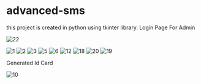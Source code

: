 # advanced-sms
this project is created in python using tkinter library.
Login Page For Admin

![22](https://user-images.githubusercontent.com/57231254/133891825-b0e537b3-0276-4a90-805e-2ee540635882.jpg)

![1](https://user-images.githubusercontent.com/57231254/133891749-4a5b498b-82c5-46c2-89ed-c50d0bd0c9ef.jpg)
![2](https://user-images.githubusercontent.com/57231254/133891752-8b5840bf-c925-462a-a67f-dcd8e922d047.jpg)
![3](https://user-images.githubusercontent.com/57231254/133891759-968ca99a-4071-40ff-a9c8-1d7242ffa615.jpg)
![5](https://user-images.githubusercontent.com/57231254/133891768-ae02bc05-1be0-4191-852d-85ab12c92911.jpg)
![6](https://user-images.githubusercontent.com/57231254/133891778-44632efb-81ca-4d26-bafc-5787e2788bed.jpg)
![12](https://user-images.githubusercontent.com/57231254/133891789-f8c13483-244c-4545-879a-942c3e76e508.jpg)
![18](https://user-images.githubusercontent.com/57231254/133891816-0c80260d-8de6-440e-80d6-71638b357f13.jpg)
![20](https://user-images.githubusercontent.com/57231254/133891819-b3f387b5-cfc5-45e2-9266-d787795f4528.jpg)
![19](https://user-images.githubusercontent.com/57231254/133891855-f6f7e3be-c734-41d5-a0e8-2e15af6cfd24.jpg)

Generated Id Card

![10](https://user-images.githubusercontent.com/57231254/133891866-ed920c0f-0d5d-426a-b125-a5b16e413dc5.png)
